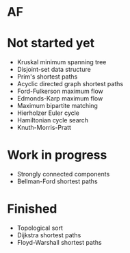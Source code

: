 # AF

# Not started yet
- Kruskal minimum spanning tree
- Disjoint-set data structure
- Prim's shortest paths
- Acyclic directed graph shortest paths
- Ford-Fulkerson maximum flow 
- Edmonds-Karp maximum flow
- Maximum bipartite matching
- Hierholzer Euler cycle
- Hamiltonian cycle search
- Knuth-Morris-Pratt

# Work in progress
- Strongly connected components
- Bellman-Ford shortest paths

# Finished
- Topological sort
- Dijkstra shortest paths
- Floyd-Warshall shortest paths